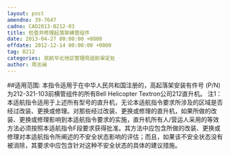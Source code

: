 ```yaml
---
layout: post
amendno: 39-7647
cadno: CAD2013-B212-03
title: 检查并修理起落架横管组件
date: 2013-04-27 00:00:00 +0800
effdate: 2012-12-14 00:00:00 +0800
tag: B212
categories: 民航华北地区管理局适航审定处
author: 周志闽
---
```


##适用范围:
本指令适用于在中华人民共和国注册的，高起落架安装有件号 (P/N)为212-321-103前横管组件的所有Bell Helicopter Textron公司212直升机。
注1：本适航指令适用于上述所有型号的直升机，无论本适航指令要求所涉及的区域是否经过改装、更换或修理。对那些经过改装、更换或修理的直升机，如果所做的改装、更换或修理影响到本适航指令要求的实施，直升机所有人/营运人采用的等效方法必须按照本适航指令F段要求获得批准。其方法中应包含所做的改装、更换或修理对本适航指令所阐述的不安全状态影响的评估；而且，如果该不安全状态没有被消除，其要求中应包含针对这种不安全状态的具体的建议措施。

